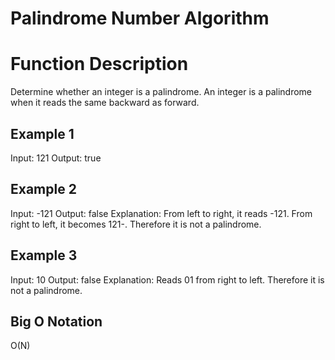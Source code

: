 # Palindrome Number Algorithm

# Function Description
Determine whether an integer is a palindrome. An integer is a palindrome when it reads the same backward as forward.

## Example 1
Input: 121
Output: true

## Example 2
Input: -121
Output: false
Explanation: From left to right, it reads -121. From right to left, it becomes 121-. Therefore it is not a palindrome.

## Example 3
Input: 10
Output: false
Explanation: Reads 01 from right to left. Therefore it is not a palindrome.

## Big O Notation
O(N)
